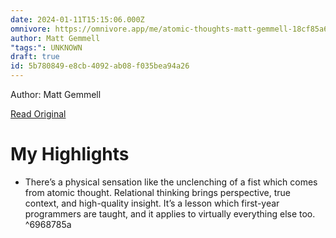 ```yaml
---
date: 2024-01-11T15:15:06.000Z
omnivore: https://omnivore.app/me/atomic-thoughts-matt-gemmell-18cf85a67b5
author: Matt Gemmell
"tags:": UNKNOWN
draft: true
id: 5b780849-e8cb-4092-ab08-f035bea94a26
---
```


Author: Matt Gemmell

[Read Original](https://mattgemmell.scot/atomic-thoughts/)

# My Highlights

- There’s a physical sensation like the unclenching of a fist which comes from atomic thought. Relational thinking brings perspective, true context, and high-quality insight. It’s a lesson which first-year programmers are taught, and it applies to virtually everything else too. ^6968785a

